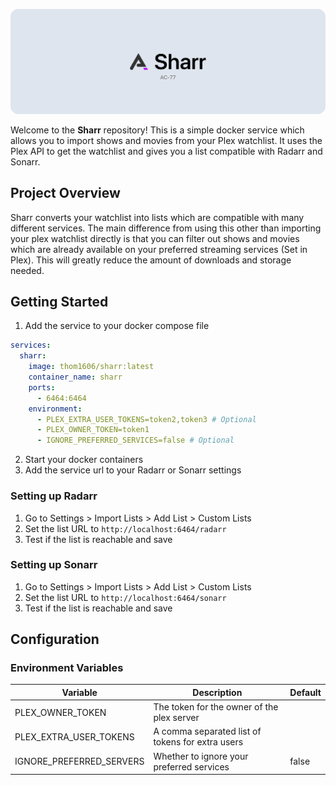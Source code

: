 ![Banner](./assets/images/readme-banner.png)

Welcome to the **Sharr** repository! This is a simple docker service which allows you to import shows and movies from your Plex watchlist. It uses the Plex API to get the watchlist and gives you a list compatible with Radarr and Sonarr.

## Project Overview

Sharr converts your watchlist into lists which are compatible with many different services. The main difference from using this other than importing your plex watchlist directly is that you can filter out shows and movies which are already available on your preferred streaming services (Set in Plex). This will greatly reduce the amount of downloads and storage needed.

## Getting Started

1. Add the service to your docker compose file

```yaml
services:
  sharr:
    image: thom1606/sharr:latest
    container_name: sharr
    ports:
      - 6464:6464
    environment:
      - PLEX_EXTRA_USER_TOKENS=token2,token3 # Optional
      - PLEX_OWNER_TOKEN=token1
      - IGNORE_PREFERRED_SERVICES=false # Optional
```

2. Start your docker containers
3. Add the service url to your Radarr or Sonarr settings

### Setting up Radarr

1. Go to Settings > Import Lists > Add List > Custom Lists
2. Set the list URL to `http://localhost:6464/radarr`
3. Test if the list is reachable and save

### Setting up Sonarr

1. Go to Settings > Import Lists > Add List > Custom Lists
2. Set the list URL to `http://localhost:6464/sonarr`
3. Test if the list is reachable and save

## Configuration

### Environment Variables

| Variable | Description | Default |
|----------|-------------|---------|
| PLEX_OWNER_TOKEN | The token for the owner of the plex server | |
| PLEX_EXTRA_USER_TOKENS | A comma separated list of tokens for extra users | |
| IGNORE_PREFERRED_SERVERS | Whether to ignore your preferred services | false |
